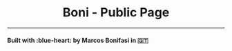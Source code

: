 <h1 align="center">
    Boni - Public Page
</h1>

--------
#### Built with :blue-heart: by Marcos Bonifasi in :guatemala: